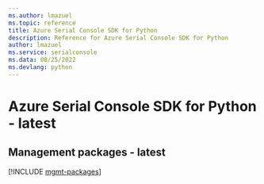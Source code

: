 ```yaml
---
ms.author: lmazuel
ms.topic: reference
title: Azure Serial Console SDK for Python
description: Reference for Azure Serial Console SDK for Python
author: lmazuel
ms.service: serialconsole
ms.data: 08/25/2022
ms.devlang: python
---
```

# Azure Serial Console SDK for Python - latest

## Management packages - latest
[!INCLUDE [mgmt-packages](serial-console-mgmt-index.md)]